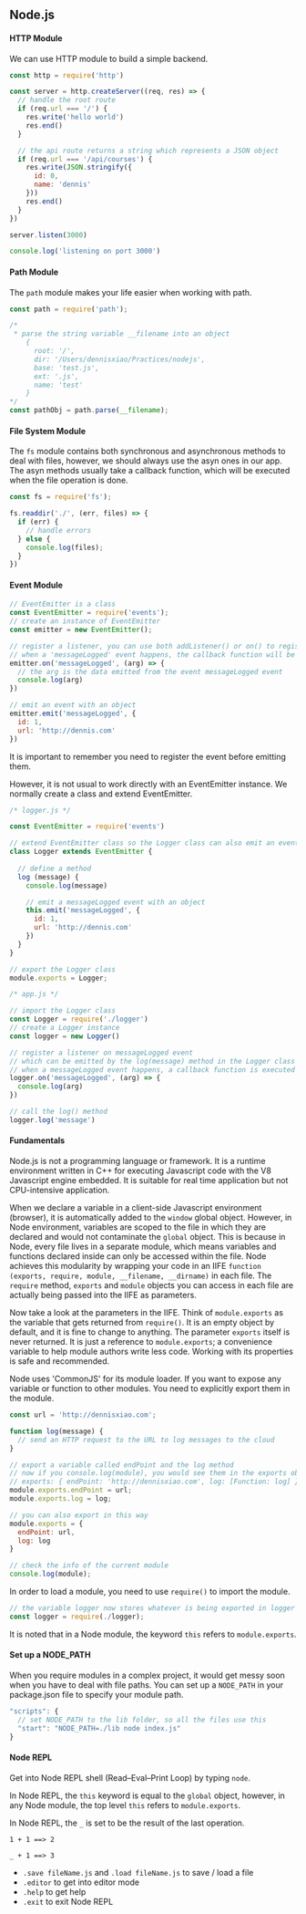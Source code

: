 ## Node.js

#### HTTP Module

We can use HTTP module to build a simple backend.

```js
const http = require('http')

const server = http.createServer((req, res) => {
  // handle the root route
  if (req.url === '/') {
    res.write('hello world')
    res.end()
  }

  // the api route returns a string which represents a JSON object
  if (req.url === '/api/courses') {
    res.write(JSON.stringify({
      id: 0,
      name: 'dennis'
    }))
    res.end()
  }
})

server.listen(3000)

console.log('listening on port 3000')
```

#### Path Module

The `path` module makes your life easier when working with path.

```js
const path = require('path');

/*
 * parse the string variable __filename into an object
    { 
      root: '/',
      dir: '/Users/dennisxiao/Practices/nodejs',
      base: 'test.js',
      ext: '.js',
      name: 'test' 
    }
*/
const pathObj = path.parse(__filename);
```

#### File System Module

The `fs` module contains both synchronous and asynchronous methods to deal with files, however, we should always use the asyn ones in our app. The asyn methods usually take a callback function, which will be executed when the file operation is done.

```js
const fs = require('fs');

fs.readdir('./', (err, files) => {
  if (err) {
    // handle errors
  } else {
    console.log(files);
  }
})
```

#### Event Module

```js
// EventEmitter is a class
const EventEmitter = require('events');
// create an instance of EventEmitter
const emitter = new EventEmitter();

// register a listener, you can use both addListener() or on() to register a listener
// when a 'messageLogged' event happens, the callback function will be executed
emitter.on('messageLogged', (arg) => {
  // the arg is the data emitted from the event messageLogged event
  console.log(arg)
})

// emit an event with an object
emitter.emit('messageLogged', {
  id: 1,
  url: 'http://dennis.com'
})
```

It is important to remember you need to register the event before emitting them.

However, it is not usual to work directly with an EventEmitter instance. We normally create a class and extend EventEmitter.

```js
/* logger.js */

const EventEmitter = require('events')

// extend EventEmitter class so the Logger class can also emit an event
class Logger extends EventEmitter {
  
  // define a method
  log (message) {
    console.log(message)

    // emit a messageLogged event with an object
    this.emit('messageLogged', {
      id: 1,
      url: 'http://dennis.com'
    })
  }
}

// export the Logger class
module.exports = Logger;
```

```js
/* app.js */

// import the Logger class
const Logger = require('./logger')
// create a Logger instance
const logger = new Logger()

// register a listener on messageLogged event
// which can be emitted by the log(message) method in the Logger class
// when a messageLogged event happens, a callback function is executed
logger.on('messageLogged', (arg) => {
  console.log(arg)
})

// call the log() method
logger.log('message')
```

#### Fundamentals

Node.js is not a programming language or framework. It is a runtime environment written in C++ for executing Javascript code with the V8 Javascript engine embedded. It is suitable for real time application but not CPU-intensive application.

When we declare a variable in a client-side Javascript environment (browser), it is automatically added to the `window` global object. However, in Node environment, variables are scoped to the file in which they are declared and would not contaminate the `global` object. This is because in Node, every file lives in a separate module, which means variables and functions declared inside can only be accessed within the file. Node achieves this modularity by wrapping your code in an IIFE `function (exports, require, module, __filename, __dirname)` in each file. The `require` method, `exports` and `module` objects you can access in each file are actually being passed into the IIFE as parameters.

Now take a look at the parameters in the IIFE. Think of `module.exports` as the variable that gets returned from `require()`. It is an empty object by default, and it is fine to change to anything. The parameter `exports` itself is never returned. It is just a reference to `module.exports`; a convenience variable to help module authors write less code. Working with its properties is safe and recommended.

Node uses 'CommonJS' for its module loader. If you want to expose any variable or function to other modules. You need to explicitly export them in the module. 

```js
const url = 'http://dennisxiao.com';

function log(message) {
  // send an HTTP request to the URL to log messages to the cloud
}

// export a variable called endPoint and the log method
// now if you console.log(module), you would see them in the exports object
// exports: { endPoint: 'http://dennisxiao.com', log: [Function: log] }
module.exports.endPoint = url;
module.exports.log = log;

// you can also export in this way
module.exports = {
  endPoint: url,
  log: log
}

// check the info of the current module
console.log(module);
```

In order to load a module, you need to use `require()` to import the module.

```js
// the variable logger now stores whatever is being exported in logger module
const logger = require(./logger);
```

It is noted that in a Node module, the keyword `this` refers to `module.exports`.

#### Set up a NODE_PATH

When you require modules in a complex project, it would get messy soon when you have to deal with file paths. You can set up a `NODE_PATH` in your package.json file to specify your module path.

```js
"scripts": {
  // set NODE_PATH to the lib folder, so all the files use this 
  "start": "NODE_PATH=./lib node index.js"
}
```

#### Node REPL

Get into Node REPL shell (Read–Eval–Print Loop) by typing `node`.

In Node REPL, the `this` keyword is equal to the `global` object, however, in any Node module, the top level `this` refers to `module.exports`.

In Node REPL, the `_` is set to be the result of the last operation.

```
1 + 1 ==> 2

_ + 1 ==> 3
```

- `.save fileName.js` and `.load fileName.js` to save / load a file
- `.editor` to get into editor mode
- `.help` to get help
- `.exit` to exit Node REPL
